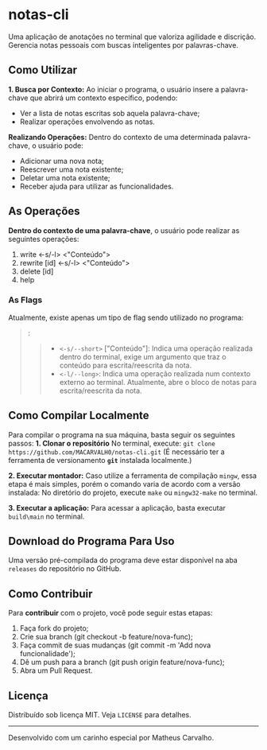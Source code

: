 # notas-cli
Uma aplicação de anotações no terminal que valoriza agilidade e discrição. Gerencia notas pessoais com buscas inteligentes por palavras-chave. <!--// usando SQLite como banco de dados embarcado.-->

## Como Utilizar
**1. Busca por Contexto:** Ao iniciar o programa, o usuário insere a palavra-chave que abrirá um contexto específico, podendo:
- Ver a lista de notas escritas sob aquela palavra-chave;
- Realizar operações envolvendo as notas.

**Realizando Operações:** Dentro do contexto de uma determinada palavra-chave, o usuário pode:
- Adicionar uma nova nota;
- Reescrever uma nota existente;
- Deletar uma nota existente;
- Receber ajuda para utilizar as funcionalidades.

## As Operações
**Dentro do contexto de uma palavra-chave**, o usuário pode realizar as seguintes operações:
1. write <-s/-l> <"Conteúdo">
2. rewrite [id] <-s/-l> <"Conteúdo">
3. delete [id]
4. help

### As Flags
Atualmente, existe apenas um tipo de flag sendo utilizado no programa:
> **<SIZE FLAG>**:
>> - `<-s/--short>` ["Conteúdo"]: Indica uma operação realizada dentro do terminal, exige um argumento que traz o conteúdo para escrita/reescrita da nota.
>> - ``<-l/--long>``: Indica uma operação realizada num contexto externo ao terminal. Atualmente, abre o bloco de notas para escrita/reescrita da nota.

## Como Compilar Localmente
Para compilar o programa na sua máquina, basta seguir os seguintes passos:
**1. Clonar o repositório**
No terminal, execute:
`git clone https://github.com/MACARVALH0/notas-cli.git`
(É necessário ter a ferramenta de versionamento **`git`** instalada localmente.)

**2. Executar montador:**
Caso utilize a ferramenta de compilação `mingw`, essa etapa é mais simples, porém o comando varia de acordo com a versão instalada:
No diretório do projeto, execute `make` ou `mingw32-make` no terminal.

**3. Executar a aplicação:**
Para acessar a aplicação, basta executar `build\main` no terminal.

## Download do Programa Para Uso
Uma versão pré-compilada do programa deve estar disponível na aba `releases` do repositório no GitHub.

## Como Contribuir
Para **contribuir** com o projeto, você pode seguir estas etapas:
1. Faça fork do projeto;
2. Crie sua branch (git checkout -b feature/nova-func);
3. Faça commit de suas mudanças (git commit -m 'Add nova funcionalidade');
4. Dê um push para a branch (git push origin feature/nova-func);
5. Abra um Pull Request.

## Licença
Distribuído sob licença MIT. Veja `LICENSE` para detalhes.

---

Desenvolvido com um carinho especial por Matheus Carvalho.